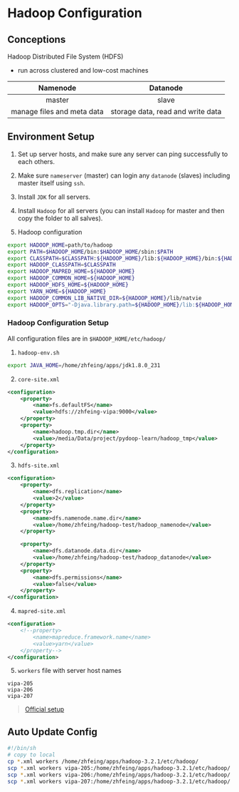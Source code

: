 # Hadoop Configuration

## Conceptions
Hadoop Distributed File System (HDFS)
* run across clustered and low-cost machines

Namenode | Datanode
:-:|:-:
master|slave
manage files and meta data | storage data, read and write data

## Environment Setup
1. Set up server hosts, and make sure any server can ping successfully to each others. 

2. Make sure `nameserver` (master) can login any `datanode` (slaves) including master itself using `ssh`.

3. Install `JDK` for all servers. 

4. Install `Hadoop` for all servers (you can install `Hadoop` for master and then copy the folder to all salves).

5. Hadoop configuration
```sh
export HADOOP_HOME=path/to/hadoop
export PATH=$HADOOP_HOME/bin:$HADOOP_HOME/sbin:$PATH
export CLASSPATH=$CLASSPATH:${HADOOP_HOME}/lib:${HADOOP_HOME}/bin:${HADOOP_HOME}
export HADOOP_CLASSPATH=$CLASSPATH
export HADOOP_MAPRED_HOME=${HADOOP_HOME}  
export HADOOP_COMMON_HOME=${HADOOP_HOME}  
export HADOOP_HDFS_HOME=${HADOOP_HOME}  
export YARN_HOME=${HADOOP_HOME}  
export HADOOP_COMMON_LIB_NATIVE_DIR=${HADOOP_HOME}/lib/natvie    
export HADOOP_OPTS="-Djava.library.path=${HADOOP_HOME}/lib:${HADOOP_HOME}/lib/native" 
```

### Hadoop Configuration Setup 
All configuration files are in `$HADOOP_HOME/etc/hadoop/`

1.  `hadoop-env.sh` 
```sh
export JAVA_HOME=/home/zhfeing/apps/jdk1.8.0_231
```

2. `core-site.xml`
```xml
<configuration>
    <property>
        <name>fs.defaultFS</name>
        <value>hdfs://zhfeing-vipa:9000</value>
    </property>
    <property>
        <name>hadoop.tmp.dir</name>
        <value>/media/Data/project/pydoop-learn/hadoop_tmp</value>
    </property>
</configuration>
```

3. `hdfs-site.xml`
```xml
<configuration>
    <property>
        <name>dfs.replication</name>
        <value>2</value>
    </property>
    <property>
        <name>dfs.namenode.name.dir</name>
        <value>/home/zhfeing/hadoop-test/hadoop_namenode</value>
    </property>

    <property>
        <name>dfs.datanode.data.dir</name>
        <value>/home/zhfeing/hadoop-test/hadoop_datanode</value>
    </property>
    <property>
        <name>dfs.permissions</name>
        <value>false</value>
    </property>
</configuration>
```

4. `mapred-site.xml`
```xml
<configuration>
    <!--property>  
        <name>mapreduce.framework.name</name>  
        <value>yarn</value>  
    </property-->
</configuration>
```

5. `workers`
file with server host names
```
vipa-205
vipa-206
vipa-207
```

> [Official setup](https://hadoop.apache.org/docs/r3.2.1/hadoop-project-dist/hadoop-common/ClusterSetup.html)

## Auto Update Config
```sh
#!/bin/sh
# copy to local
cp *.xml workers /home/zhfeing/apps/hadoop-3.2.1/etc/hadoop/
scp *.xml workers vipa-205:/home/zhfeing/apps/hadoop-3.2.1/etc/hadoop/
scp *.xml workers vipa-206:/home/zhfeing/apps/hadoop-3.2.1/etc/hadoop/
scp *.xml workers vipa-207:/home/zhfeing/apps/hadoop-3.2.1/etc/hadoop/
```